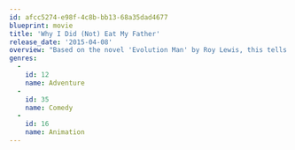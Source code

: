 ```yaml
---
id: afcc5274-e98f-4c8b-bb13-68a35dad4677
blueprint: movie
title: 'Why I Did (Not) Eat My Father'
release_date: '2015-04-08'
overview: "Based on the novel 'Evolution Man' by Roy Lewis, this tells the story about the first man - young Edward - to descend from apes. Edward is ejected by his tribe, but is very resourceful. He learns to walk, discovers fire, manages to hunt - and we follow him as he evolves. He has a generous nature, and search for true humanity - a world where we don't eat our fathers."
genres:
  -
    id: 12
    name: Adventure
  -
    id: 35
    name: Comedy
  -
    id: 16
    name: Animation
---
```

